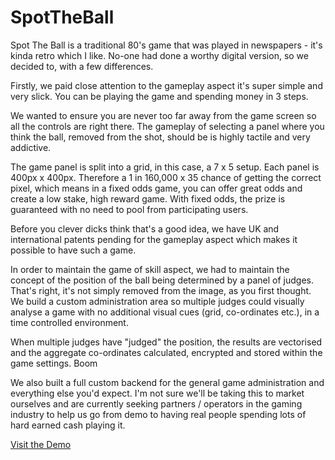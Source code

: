 # SpotTheBall

Spot The Ball is a traditional 80's game that was played in newspapers - it's kinda retro which I​ like. No-one had done a worthy digital version, so we decided to, with a few differences.

Firstly, we paid close attention to the gameplay aspect it's super simple and very slick. You can be playing the game and spending money in 3 steps.

We wanted to ensure you are never too far away from the game screen so all the controls are right there.​ The gameplay of selecting a panel where you think the ball, removed from the shot, should be is highly tactile and very addictive.

The game panel is split into a grid, in this case, a 7 x 5 setup. Each panel is 400px x 400px.​ Therefore a 1 in 160,000 x 35 chance of getting the correct pixel, which means in a fixed odds game, you can offer great odds and create a low stake, high reward game. With fixed odds, the prize is guaranteed with no need to pool from participating users.

Before you clever dicks think that's a good idea, we have UK and international patents pending for the gameplay aspect which makes it possible to have such a game.​

In order to maintain the game of skill aspect, we had to maintain the concept of the position of the ball being determined by a panel of judges.​ That's right, it's not simply removed from the image, as you first thought. We build a custom administration area so multiple judges could visually analyse a game with no additional visual cues (grid, co-ordinates etc.), in a time controlled environment. 

When multiple judges have "judged" the position, the results are vectorised and the aggregate co-ordinates calculated, encrypted and stored within the game settings. Boom

We also built a full custom backend for the general game administration and everything else you'd expect.​ I'm not sure we'll be taking this to market ourselves and are currently seeking partners / operators in the gaming industry to help us go from demo to having real people spending lots of hard earned cash playing it.

[Visit the Demo](http://nealon.github.com/SpotTheBall/)